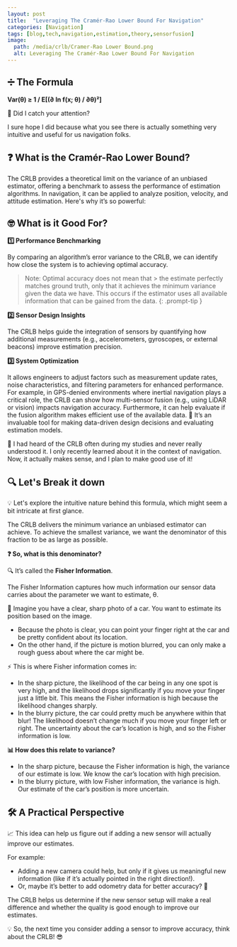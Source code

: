 ```yaml
---
layout: post
title:  "Leveraging The Cramér-Rao Lower Bound For Navigation"
categories: [Navigation]
tags: [blog,tech,navigation,estimation,theory,sensorfusion]
image:
  path: /media/crlb/Cramer-Rao Lower Bound.png
  alt: Leveraging The Cramér-Rao Lower Bound For Navigation
---
```



## ➗ The Formula
**Var(θ) ≥ 1 / E[(∂ ln f(x; θ) / ∂θ)²]**

👀 Did I catch your attention?

I sure hope I did because what you see there is actually something very intuitive and useful for us navigation folks.

## ❓ What is the Cramér-Rao Lower Bound?

The CRLB provides a theoretical limit on the variance of an unbiased estimator, offering a benchmark to assess the performance of estimation algorithms. In navigation, it can be applied to analyze position, velocity, and attitude estimation. Here's why it’s so powerful:

## 🤓 What is it Good For?
**1️⃣ Performance Benchmarking**

By comparing an algorithm’s error variance to the CRLB, we can identify how close the system is to achieving optimal accuracy.

> Note: Optimal accuracy does not mean that > the estimate perfectly matches ground truth, only that it achieves the minimum variance given the data we have. This occurs if the estimator uses all available information that can be gained from the data.
{: .prompt-tip }

**2️⃣ Sensor Design Insights**

The CRLB helps guide the integration of sensors by quantifying how additional measurements (e.g., accelerometers, gyroscopes, or external beacons) improve estimation precision.

**3️⃣ System Optimization**

It allows engineers to adjust factors such as measurement update rates, noise characteristics, and filtering parameters for enhanced performance.
For example, in GPS-denied environments where inertial navigation plays a critical role, the CRLB can show how multi-sensor fusion (e.g., using LiDAR or vision) impacts navigation accuracy. 
Furthermore, it can help evaluate if the fusion algorithm makes efficient use of the available data. 🧭 It’s an invaluable tool for making data-driven design decisions and evaluating estimation models.

💭 I had heard of the CRLB often during my studies and never really understood it. I only recently learned about it in the context of navigation. Now, it actually makes sense, and I plan to make good use of it!

## 🔍 Let's Break it down

💡 Let's explore the intuitive nature behind this formula, which might seem a bit intricate at first glance.

The CRLB delivers the minimum variance an unbiased estimator can achieve.
To achieve the smallest variance, we want the denominator of this fraction to be as large as possible.

**❓ So, what is this denominator?**

🔍 It’s called the **Fisher Information**.

The Fisher Information captures how much information our sensor data carries about the parameter we want to estimate, θ.

📸 Imagine you have a clear, sharp photo of a car. You want to estimate its position based on the image.

+ Because the photo is clear, you can point your finger right at the car and be pretty confident about its location.
+ On the other hand, if the picture is motion blurred, you can only make a rough guess about where the car might be.

⚡ This is where Fisher information comes in:

+ In the sharp picture, the likelihood of the car being in any one spot is very high, and the likelihood drops significantly if you move your finger just a little bit. This means the Fisher information is high because the likelihood changes sharply.
+ In the blurry picture, the car could pretty much be anywhere within that blur! The likelihood doesn’t change much if you move your finger left or right. The uncertainty about the car’s location is high, and so the Fisher information is low.

**📊 How does this relate to variance?**

+ In the sharp picture, because the Fisher information is high, the variance of our estimate is low. We know the car’s location with high precision.
+ In the blurry picture, with low Fisher information, the variance is high. Our estimate of the car’s position is more uncertain.

## 🛠️ A Practical Perspective

📈 This idea can help us figure out if adding a new sensor will actually improve our estimates.

For example:

+ Adding a new camera could help, but only if it gives us meaningful new information (like if it’s actually pointed in the right direction!).
+ Or, maybe it’s better to add odometry data for better accuracy? 🤔

The CRLB helps us determine if the new sensor setup will make a real difference and whether the quality is good enough to improve our estimates.

💡 So, the next time you consider adding a sensor to improve accuracy, think about the CRLB! 😎

